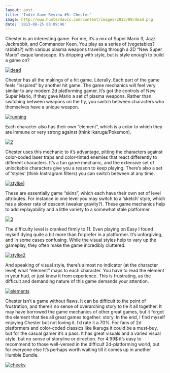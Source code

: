 ```yaml
---
layout: post
title: 'Indie Game Review #5: Chester'
image: http://www.hunterdavis.com/content/images/2013/08/dead.png
date: '2013-08-25 03:09:46'
---
```



Chester is an interesting game. For me, it’s a mix of Super Mario 3, Jazz Jackrabbit, and Commander Keen. You play as a series of (vegetables? rabbits?) with various plasma weapons travelling through a 2D “New Super Mario” esque landscape. It’s dripping with style, but is style enough to build a game on?

[![dead](http://www.hunterdavis.com/content/images/2013/08/dead-300x174.png)](http://www.hunterdavis.com/content/images/2013/08/dead.png)

Chester has all the makings of a hit game. Literally. Each part of the game feels “inspired” by another hit game. The game mechanics will feel very similar to any modern 2d platforming gamer. It’s got the controls of New Super Mario, if they gave Mario a set of plasma weapons. Rather than switching between weapons on the fly, you switch between characters who themselves have a unique weapon.

[![running](http://www.hunterdavis.com/content/images/2013/08/running-300x174.png)](http://www.hunterdavis.com/content/images/2013/08/running.png)

 Each character also has their own “element”, which is a color to which they are immune or very strong against (think Ikaruga/Pokemon).

[![2](http://www.hunterdavis.com/content/images/2013/08/2-300x174.png)](http://www.hunterdavis.com/content/images/2013/08/2.png)

Chester uses this mechanic to it’s advantage, pitting the characters against color-coded laser traps and color-tinted enemies that react differently to different characters. It’s a fun game mechanic, and the extensive set of unlockable characters give you a reason to keep playing. There’s also a set of ‘styles’ (think Instragram filters) you can switch between at any time.

[![stylke1](http://www.hunterdavis.com/content/images/2013/08/stylke1-300x174.png)](http://www.hunterdavis.com/content/images/2013/08/stylke1.png)

These are essentially game “skins”, which each have their own set of level attributes. For instance in one level you may switch to a ‘sketch’ style, which has a slower rate of descent (weaker gravity?). These game mechanics help to add replayability and a little variety to a somewhat stale platformer.

[![3](http://www.hunterdavis.com/content/images/2013/08/31-300x174.png)](http://www.hunterdavis.com/content/images/2013/08/31.png)

The difficulty level is cranked firmly to 11. Even playing on Easy I found myself dying quite a bit more than I’d prefer in a platformer. It’s unforgiving, and in some cases confusing. While the visual styles help to vary up the gameplay, they often make the game incredibly cluttered.

[![stylke2](http://www.hunterdavis.com/content/images/2013/08/stylke2-300x174.png)](http://www.hunterdavis.com/content/images/2013/08/stylke2.png)

And speaking of visual style, there’s almost no indicator (at the character level) what “element” maps to each character. You have to read the element in your hud, or just know it from experience. This is frustrating, as the difficult and demanding nature of this game demands your attention.

[![elements](http://www.hunterdavis.com/content/images/2013/08/elements-300x174.png)](http://www.hunterdavis.com/content/images/2013/08/elements.png)

Chester isn’t a game without flaws. It can be difficult to the point of frustration, and there’s no sense of overarching story to tie it all together. It may have borrowed the game mechanics of other great games, but it forgot the element that ties all great games together: story. In the end, I find myself enjoying Chester but not loving it. I’d rate it a 70%. For fans of 2d platformers and color-coded classics like Ikaruga it could be a must-buy, but for the casual gamer it’s a pass. It has great visuals and a varied visual style, but no sense of storyline or direction. For 4.99$ it’s easy to recommend to those well-versed in the difficult 2d-platforming world, but for everyone else It’s perhaps worth waiting till it comes up in another Humble Bundle.

[![cheeky](http://www.hunterdavis.com/content/images/2013/08/cheeky-300x174.png)](http://www.hunterdavis.com/content/images/2013/08/cheeky.png)


